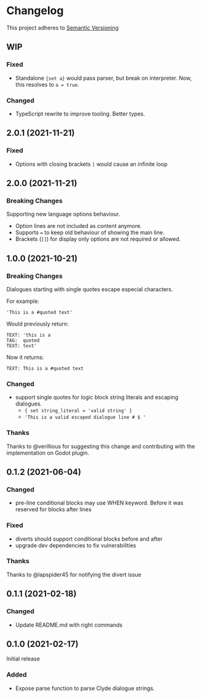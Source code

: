 # Changelog

This project adheres to [Semantic Versioning](https://semver.org/spec/v2.0.0.html)

## WIP

### Fixed

- Standalone `{set a}` would pass parser, but break on interpreter. Now, this resolves to `a = true`.

### Changed

- TypeScript rewrite to improve tooling. Better types.

## 2.0.1 (2021-11-21)

### Fixed

- Options with closing brackets `]` would cause an infinite loop

## 2.0.0 (2021-11-21)

### Breaking Changes

Supporting new language options behaviour.

- Option lines are not included as content anymore.
- Supports `=` to keep old behaviour of showing the main line.
- Brackets (`[]`) for display only options are not required or allowed.

## 1.0.0 (2021-10-21)

### Breaking Changes

Dialogues starting with single quotes escape especial characters.

For example:
```
'This is a #quoted text'
```
Would previously return:
```
TEXT: 'this is a
TAG:  quoted
TEXT: text'
```
Now it returns:
```
TEXT: This is a #quoted text
```

### Changed

- support single quotes for logic block string literals and escaping dialogues.
    - `{ set string_literal = 'valid string' }`
    - `'This is a valid escaped dialogue line # $ '`


### Thanks

Thanks to @verillious for suggesting this change and contributing with the implementation on Godot plugin.

## 0.1.2 (2021-06-04)

### Changed

- pre-line conditional blocks may use WHEN keyword. Before it was reserved for blocks after lines

### Fixed

- diverts should support conditional blocks before and after
- upgrade dev dependencies to fix vulnerabilities

### Thanks

Thanks to @lapspider45 for notifying the divert issue

## 0.1.1 (2021-02-18)

### Changed

- Update README.md with right commands

## 0.1.0 (2021-02-17)

Initial release

### Added

- Expose parse function to parse Clyde dialogue strings.
